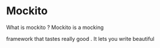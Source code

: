 # Mockito

What is  mockito ?
Mockito is a  mocking

 framework  that tastes really  good . It lets  you write beautiful 


